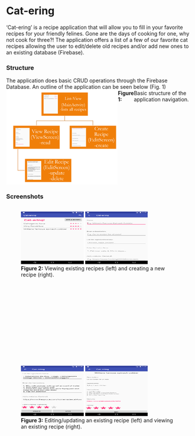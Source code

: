 # Cat-ering

‘Cat-ering’ is a recipe application that will allow you to fill in your favorite recipes for your friendly felines. Gone are the days of cooking for one, why not cook for three?! The application offers a list of a few of our favorite cat recipes allowing the user to edit/delete old recipes and/or add new ones to an existing database (Firebase).

<h3> Structure </h3>
The application does basic CRUD operations through the Firebase Database. An outline of the application can be seen below (Fig. 1) 
<div style="display: flex; justify-content: center;">
   <img  src="./images/sitemap.PNG"  width="60%"  height="60%"/>
   <b>Figure 1:</b> Basic structure of the application navigation. 
   </div>

<h3> Screenshots </h3>
<div style="display: flex; justify-content: center;">
<figure>
   <img  src="./images/list-view.png"  width="40%"  height="40%"/>
   <img src="./images/create.png" width="40%" height="40%"/><br>
   <figcaption><b>Figure 2:</b> Viewing existing recipes (left) and creating a new recipe (right).</figcaption> <br>
</figure>
</div>
<br><br>
<div style="display: flex; justify-content: center;">
<figure>
   <img  src="./images/edit.png"  width="40%"  height="40%"/>
   <img  src="./images/view_rec.png"  width="40%"  height="40%"/><br>
<figcaption><b>Figure 3:</b> Editing/updating an existing recipe (left) and viewing an existing recipe (right).</figcaption>
</figure>
</div>
